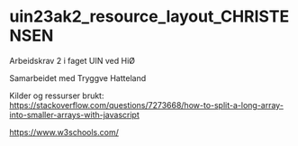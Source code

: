 # uin23ak2_resource_layout_CHRISTENSEN
 Arbeidskrav 2 i faget UIN ved HiØ

Samarbeidet med Tryggve Hatteland

Kilder og ressurser brukt:
https://stackoverflow.com/questions/7273668/how-to-split-a-long-array-into-smaller-arrays-with-javascript

https://www.w3schools.com/

